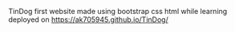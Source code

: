 TinDog first website made using bootstrap css html while learning
<br>
deployed on https://ak705945.github.io/TinDog/
